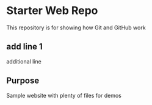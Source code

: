 # Starter Web Repo

This repository is for showing how Git and GitHub work

## add line 1
additional line

## Purpose

Sample website with plenty of files for demos

